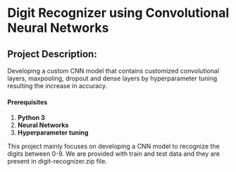 # Digit Recognizer using Convolutional Neural Networks

## Project Description:
Developing a custom CNN model that contains customized convolutional layers, maxpooling, dropout and dense layers by hyperparameter tuning resulting the increase in accuracy.

#### Prerequisites
1. **Python 3**
2. **Neural Networks** 
3. **Hyperparameter tuning**

This project mainly focuses on developing a CNN model to recognize the digits between 0-9.
We are provided with train and test data and they are present in digit-recognizer.zip file.
